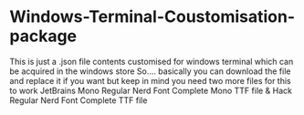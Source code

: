 # Windows-Terminal-Coustomisation-package
This is just a .json file contents customised for windows terminal which can be acquired in the windows store 
So.... basically you can download the file and replace it if you want but keep in mind you need two more files for this to work
JetBrains Mono Regular Nerd Font Complete Mono TTF file & Hack Regular Nerd Font Complete TTF file
